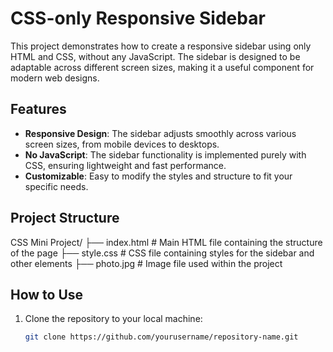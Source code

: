 # CSS-only Responsive Sidebar

This project demonstrates how to create a responsive sidebar using only HTML and CSS, without any JavaScript. The sidebar is designed to be adaptable across different screen sizes, making it a useful component for modern web designs.

## Features

- **Responsive Design**: The sidebar adjusts smoothly across various screen sizes, from mobile devices to desktops.
- **No JavaScript**: The sidebar functionality is implemented purely with CSS, ensuring lightweight and fast performance.
- **Customizable**: Easy to modify the styles and structure to fit your specific needs.

## Project Structure

CSS Mini Project/
├── index.html # Main HTML file containing the structure of the page
├── style.css # CSS file containing styles for the sidebar and other elements
├── photo.jpg # Image file used within the project

## How to Use

1. Clone the repository to your local machine:

   ```bash
   git clone https://github.com/yourusername/repository-name.git
